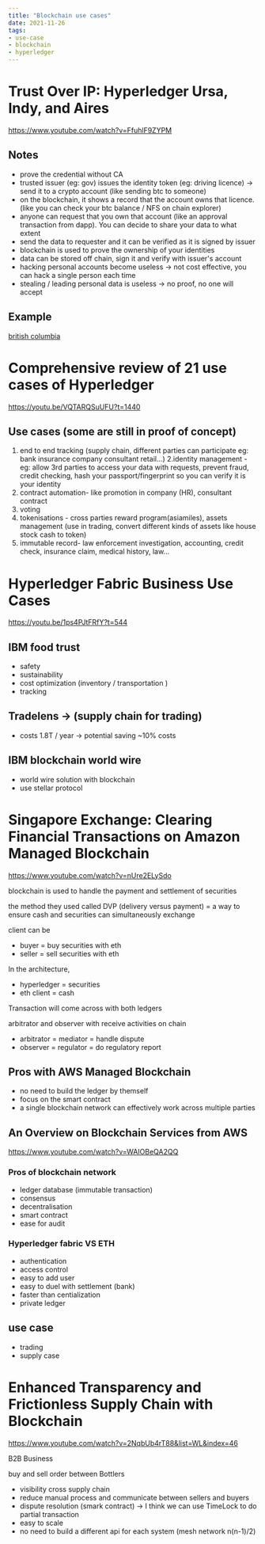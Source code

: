 ```yaml
---
title: "Blockchain use cases"
date: 2021-11-26
tags:
- use-case
- blockchain
- hyperledger
---
```


# Trust Over IP: Hyperledger Ursa, Indy, and Aires

https://www.youtube.com/watch?v=FfuhlF9ZYPM

## Notes
* prove the credential without CA
* trusted issuer (eg: gov) issues the identity token (eg: driving licence) -> send it to a crypto account (like sending btc to someone)
* on the blockchain, it shows a record that the account owns that licence. (like you can check your btc balance / NFS on chain explorer)
* anyone can request that you own that account (like an approval transaction from dapp). You can decide to share your data to what extent 
* send the data to requester and it can be verified as it is signed by issuer
* blockchain is used to prove the ownership of your identities
* data can be stored off chain, sign it and verify with issuer's account
* hacking personal accounts become useless -> not cost effective, you can hack a single person each time
* stealing / leading personal data is useless -> no proof, no one will accept

## Example
[british columbia](https://www2.gov.bc.ca/gov/content/home)

# Comprehensive review of 21 use cases of Hyperledger

https://youtu.be/VQTARQSuUFU?t=1440

## Use cases (some are still in proof of concept)

1. end to end tracking (supply chain, different parties can participate eg: bank insurance company consultant retail...)
2.identity management - eg: allow 3rd parties to access your data with requests, prevent fraud, credit checking, hash your passport/fingerprint so you can verify it is your identity
3. contract automation- like promotion in company (HR), consultant contract
4. voting
5. tokenisations - cross parties reward program(asiamiles), assets management (use in trading, convert different kinds of assets like house stock cash to token)
6. immutable record- law enforcement investigation, accounting, credit check, insurance claim, medical history, law...

# Hyperledger Fabric Business Use Cases

https://youtu.be/1ps4PJtFRfY?t=544

## IBM food trust
* safety
* sustainability
* cost optimization (inventory / transportation )
* tracking

## Tradelens -> (supply chain for trading)
* costs 1.8T / year -> potential saving ~10% costs

## IBM blockchain world wire
* world wire solution with blockchain
* use stellar protocol

# Singapore Exchange: Clearing Financial Transactions on Amazon Managed Blockchain

https://www.youtube.com/watch?v=nUre2ELySdo

blockchain is used to handle the payment and settlement of securities

the method they used called DVP (delivery versus payment) = a way to ensure cash and securities can simultaneously exchange 

client can be 
* buyer = buy securities with eth
* seller = sell securities with eth

In the architecture,
* hyperledger = securities
* eth client = cash

Transaction will come across with both ledgers

arbitrator and observer with receive activities on chain

* arbitrator = mediator = handle dispute
* observer = regulator = do regulatory report

## Pros with AWS Managed Blockchain

* no need to build the ledger by themself
* focus on the smart contract
* a single blockchain network can effectively work across multiple parties

## An Overview on Blockchain Services from AWS

https://www.youtube.com/watch?v=WAIOBeQA2QQ

### Pros of blockchain network
* ledger database (immutable transaction)
* consensus
* decentralisation
* smart contract
* ease for audit 

### Hyperledger fabric VS ETH
* authentication
* access control
* easy to add user
* easy to duel with settlement (bank)
* faster than centialization
* private ledger

## use case 
* trading
* supply case

# Enhanced Transparency and Frictionless Supply Chain with Blockchain

https://www.youtube.com/watch?v=2NqbUb4rT88&list=WL&index=46

B2B Business

buy and sell order between Bottlers

* visibility cross supply chain
* reduce manual process and communicate between sellers and buyers
* dispute resolution (smark contract) -> I think we can use TimeLock to do partial transaction
* easy to scale
* no need to build a different api for each system (mesh network n(n-1)/2)
